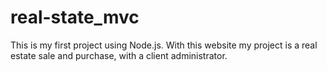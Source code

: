# real-state_mvc
This is my first project using Node.js. With this website my project is a real estate sale and purchase, with a client administrator.
